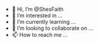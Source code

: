 - 👋 Hi, I’m @ShesFaith
- 👀 I’m interested in ...
- 🌱 I’m currently learning ...
- 💞️ I’m looking to collaborate on ...
- 📫 How to reach me ...

<!---
ShesFaith/ShesFaith is a ✨ special ✨ repository because its `README.md` (this file) appears on your GitHub profile.
You can click the Preview link to take a look at your changes.
--->
